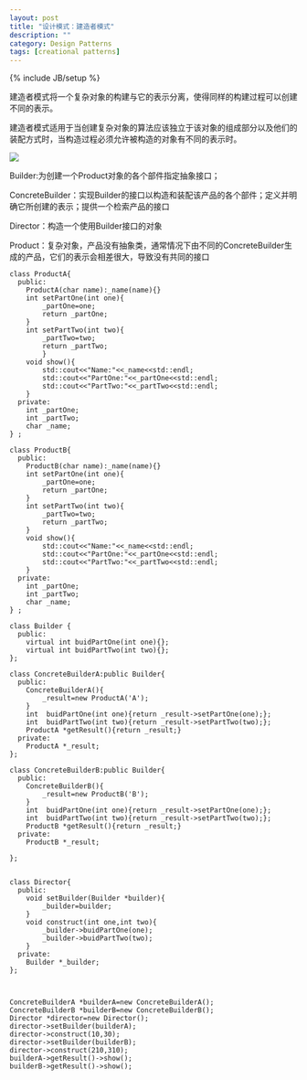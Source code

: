 ```yaml
---
layout: post
title: "设计模式：建造者模式"
description: ""
category: Design Patterns
tags: [creational patterns]
---
```

{% include JB/setup %}

建造者模式将一个复杂对象的构建与它的表示分离，使得同样的构建过程可以创建不同的表示。

建造者模式适用于当创建复杂对象的算法应该独立于该对象的组成部分以及他们的装配方式时，当构造过程必须允许被构造的对象有不同的表示时。

<!-- more -->


 <img  src="{{ site.url }}/assets/images/2014051401.png" />
 
Builder:为创建一个Product对象的各个部件指定抽象接口；

ConcreteBuilder：实现Builder的接口以构造和装配该产品的各个部件；定义并明确它所创建的表示；提供一个检索产品的接口

Director：构造一个使用Builder接口的对象

Product：复杂对象，产品没有抽象类，通常情况下由不同的ConcreteBuilder生成的产品，它们的表示会相差很大，导致没有共同的接口



	class ProductA{
	  public:
	    ProductA(char name):_name(name){}
	    int setPartOne(int one){
	        _partOne=one;
	        return _partOne;
	    }
	    int setPartTwo(int two){
	        _partTwo=two;
	        return _partTwo;
	        }
	    void show(){
	        std::cout<<"Name:"<<_name<<std::endl;
	        std::cout<<"PartOne:"<<_partOne<<std::endl;
	        std::cout<<"PartTwo:"<<_partTwo<<std::endl;
	    }
	  private:
	    int _partOne;
	    int _partTwo;
	    char _name;	  
	} ;
	
	class ProductB{
	  public:
	    ProductB(char name):_name(name){}
	    int setPartOne(int one){
	        _partOne=one;
	        return _partOne;
	    }
	    int setPartTwo(int two){
	        _partTwo=two;
	        return _partTwo;
	    }
	    void show(){
	        std::cout<<"Name:"<<_name<<std::endl;
	        std::cout<<"PartOne:"<<_partOne<<std::endl;
	        std::cout<<"PartTwo:"<<_partTwo<<std::endl;
	    }
	  private:
	    int _partOne;
	    int _partTwo;
	    char _name;
	} ;
	
	class Builder {
	  public:
	    virtual int buidPartOne(int one){};
	    virtual int buidPartTwo(int two){}; 
	};
	
	class ConcreteBuilderA:public Builder{
	  public:
	    ConcreteBuilderA(){
	        _result=new ProductA('A');
	    }
	    int  buidPartOne(int one){return _result->setPartOne(one);};
	    int  buidPartTwo(int two){return _result->setPartTwo(two);};
	    ProductA *getResult(){return _result;}
	  private:
	    ProductA *_result;
	};
	
	class ConcreteBuilderB:public Builder{
	  public:
	    ConcreteBuilderB(){
	        _result=new ProductB('B');
	    }
	    int  buidPartOne(int one){return _result->setPartOne(one);};
	    int  buidPartTwo(int two){return _result->setPartTwo(two);};
	    ProductB *getResult(){return _result;}
	  private:
	    ProductB *_result;

	};


	class Director{
	  public:
	    void setBuilder(Builder *builder){
	        _builder=builder;
	    }
	    void construct(int one,int two){
		    _builder->buidPartOne(one);
		    _builder->buidPartTwo(two);
		}
	  private:
	    Builder *_builder;
	};



	ConcreteBuilderA *builderA=new ConcreteBuilderA();
	ConcreteBuilderB *builderB=new ConcreteBuilderB();
	Director *director=new Director();
	director->setBuilder(builderA);
	director->construct(10,30);
	director->setBuilder(builderB);
	director->construct(210,310);
	builderA->getResult()->show();
	builderB->getResult()->show();

